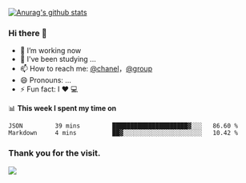[![Anurag's github stats](https://github-readme-stats.vercel.app/api?username=bmqy)](https://github.com/anuraghazra/github-readme-stats)
### Hi there 👋
- 🔭 I’m working now
- 🌱 I've been studying ...
- 📫 How to reach me: [@chanel](https://t.me/tcbmqy)，[@group](https://t.me/tgbmqy)
- 😄 Pronouns: ...
- ⚡ Fun fact:  I ❤️ 💻

📊 **This week I spent my time on**
<!--START_SECTION:waka-->
```text
JSON         39 mins         █████████████████████▓░░░   86.60 % 
Markdown     4 mins          ██▓░░░░░░░░░░░░░░░░░░░░░░   10.42 % 
```
<!--END_SECTION:waka-->

### Thank you for the visit.
![](http://profile-counter.glitch.me/bmqy/count.svg)
